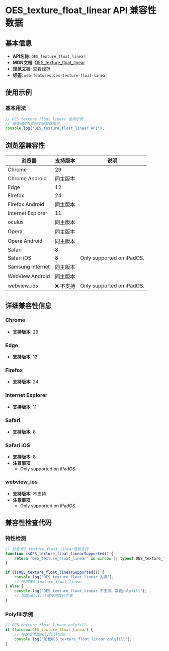 # OES_texture_float_linear API 兼容性数据

## 基本信息

- **API名称**: `OES_texture_float_linear`
- **MDN文档**: [OES_texture_float_linear](https://developer.mozilla.org/docs/Web/API/OES_texture_float_linear)
- **规范文档**: [查看规范](https://registry.khronos.org/webgl/extensions/OES_texture_float_linear/)
- **标签**: `web-features:oes-texture-float-linear`

## 使用示例

### 基本用法

```javascript
// OES_texture_float_linear 使用示例
// 请查阅MDN文档了解具体用法
console.log('OES_texture_float_linear API');
```

## 浏览器兼容性

| 浏览器 | 支持版本 | 说明 |
|--------|----------|------|
| Chrome | 29 |  |
| Chrome Android | 同主版本 |  |
| Edge | 12 |  |
| Firefox | 24 |  |
| Firefox Android | 同主版本 |  |
| Internet Explorer | 11 |  |
| oculus | 同主版本 |  |
| Opera | 同主版本 |  |
| Opera Android | 同主版本 |  |
| Safari | 8 |  |
| Safari iOS | 8 | Only supported on iPadOS. |
| Samsung Internet | 同主版本 |  |
| WebView Android | 同主版本 |  |
| webview_ios | ❌ 不支持 | Only supported on iPadOS. |

## 详细兼容性信息

### Chrome

- **支持版本**: 29

### Edge

- **支持版本**: 12

### Firefox

- **支持版本**: 24

### Internet Explorer

- **支持版本**: 11

### Safari

- **支持版本**: 8

### Safari iOS

- **支持版本**: 8
- **注意事项**:
  - Only supported on iPadOS.

### webview_ios

- **支持版本**: 不支持
- **注意事项**:
  - Only supported on iPadOS.

## 兼容性检查代码

### 特性检测

```javascript
// 检查OES_texture_float_linear是否支持
function isOES_texture_float_linearSupported() {
    return 'OES_texture_float_linear' in window || typeof OES_texture_float_linear !== 'undefined';
}

if (isOES_texture_float_linearSupported()) {
    console.log('OES_texture_float_linear 支持');
    // 使用OES_texture_float_linear
} else {
    console.log('OES_texture_float_linear 不支持，需要polyfill');
    // 加载polyfill或使用替代方案
}
```

### Polyfill示例

```javascript
// OES_texture_float_linear polyfill
if (!window.OES_texture_float_linear) {
    // 在这里添加polyfill实现
    console.log('加载OES_texture_float_linear polyfill');
}
```

